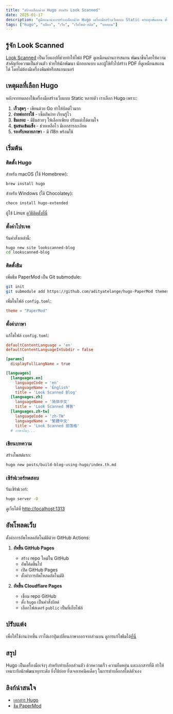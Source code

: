 ```yaml
---
title: "สร้างบล็อกด้วย Hugo สำหรับ Look Scanned"
date: 2025-01-17
description: "คู่มือแนะนำการสร้างบล็อกด้วย Hugo เครื่องมือสร้างเว็บแบบ Static ครบทุกขั้นตอน ตั้งแต่การติดตั้ง ปรับแต่ง จนถึงการอัพโหลด - เข้าใจง่าย เหมาะกับนักพัฒนาทุกระดับ"
tags: ["hugo", "บล็อก", "เว็บ", "เว็บไซต์-สถิต", "บทสอน"]
---
```


## รู้จัก Look Scanned

[Look Scanned](https://lookscanned.io) เป็นเว็บแอปที่ช่วยทำให้ไฟล์ PDF ดูเหมือนผ่านการสแกน พัฒนาขึ้นโดยให้ความสำคัญกับความเป็นส่วนตัว ช่วยให้นักพัฒนา นักออกแบบ และผู้ใช้ทั่วไปสร้าง PDF ที่ดูเหมือนสแกนได้ โดยไม่ต้องมีเครื่องพิมพ์หรือสแกนเนอร์

## เหตุผลที่เลือก Hugo

หลังจากทดลองใช้เครื่องมือสร้างเว็บแบบ Static หลายตัว เราเลือก Hugo เพราะ:

1. **เร็วสุดๆ** - เขียนด้วย Go ทำให้บิลด์ไวมาก
2. **ง่ายต่อการใช้** - เซ็ตอัพง่าย เรียนรู้ไว
3. **ธีมเยอะ** - มีธีมสวยๆ ให้เลือกเพียบ ปรับแต่งได้ตามใจ
4. **ชุมชนเข้มแข็ง** - ช่วยเหลือไว มีเอกสารละเอียด
5. **รองรับหลายภาษา** - มี i18n พร้อมใช้

## เริ่มต้น

### ติดตั้ง Hugo

สำหรับ macOS (ใช้ Homebrew):

```bash
brew install hugo
```

สำหรับ Windows (ใช้ Chocolatey):

```bash
choco install hugo-extended
```

ผู้ใช้ Linux [ดูวิธีติดตั้งที่นี่](https://gohugo.io/installation/linux/)

### ตั้งค่าโปรเจค

รันคำสั่งเหล่านี้:

```bash
hugo new site lookscanned-blog
cd lookscanned-blog
```

### ติดตั้งธีม

เพิ่มธีม PaperMod เป็น Git submodule:

```bash
git init
git submodule add https://github.com/adityatelange/hugo-PaperMod themes/PaperMod
```

เพิ่มในไฟล์ `config.toml`:

```toml
theme = "PaperMod"
```

### ตั้งค่าภาษา

แก้ไขไฟล์ `config.toml`:

```toml
defaultContentLanguage = 'en'
defaultContentLanguageInSubdir = false

[params]
  displayFullLangName = true

[languages]
  [languages.en]
    languageCode = 'en'
    languageName = 'English'
    title = 'Look Scanned Blog'
  [languages.zh]
    languageName = '简体中文'
    title = 'Look Scanned 博客'
  [languages.zh-tw]
    languageCode = 'zh-TW'
    languageName = '繁體中文'
    title = 'Look Scanned 部落格'
  # ภาษาอื่นๆ...
```

### เขียนบทความ

สร้างโพสต์แรก:

```bash
hugo new posts/build-blog-using-hugo/index.th.md
```

### เซิร์ฟเวอร์ทดสอบ

รันเซิร์ฟเวอร์:

```bash
hugo server -D
```

ดูเว็บได้ที่ [http://localhost:1313](http://localhost:1313)

## อัพโหลดเว็บ

ตั้งค่าการอัพโหลดอัตโนมัติด้วย GitHub Actions:

1. **อัพขึ้น GitHub Pages**

   - สร้าง repo ใหม่ใน GitHub
   - อัพโค้ดขึ้นไป
   - เปิด GitHub Pages
   - ตั้งค่าการอัพโหลดอัตโนมัติ

2. **อัพขึ้น Cloudflare Pages**
   - เชื่อม repo GitHub
   - ตั้ง `hugo` เป็นคำสั่งบิลด์
   - เลือกโฟลเดอร์ `public` เป็นที่เก็บไฟล์

## ปรับแต่ง

เพื่อให้ใช้งานง่ายขึ้น เราได้เอาปุ่มเปลี่ยนภาษาออกจากส่วนบน ดูการแก้ไขธีมได้[ที่นี่](https://github.com/lookscanned/lookscanned-blog/blob/main/layouts/partials/header.html)

## สรุป

Hugo เป็นเครื่องมือเจ๋งๆ สำหรับทำบล็อกส่วนตัว ด้วยความเร็ว ความยืดหยุ่น และเอกสารที่ดี ทำให้เหมาะกับนักพัฒนาทุกระดับ ยิ่งใช้บ่อย ยิ่งเจอเทคนิคเด็ดๆ ในการทำบล็อกสไตล์ตัวเอง

## ลิงก์น่าสนใจ

- [เอกสาร Hugo](https://gohugo.io/documentation/)
- [ธีม PaperMod](https://github.com/adityatelange/hugo-PaperMod)
